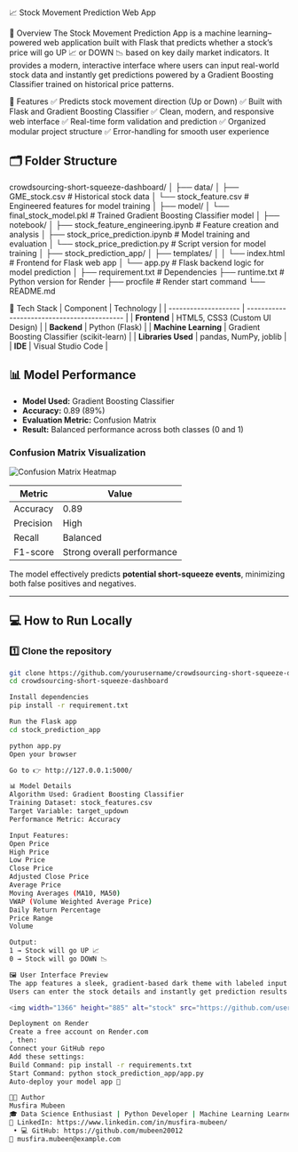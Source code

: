 📈 Stock Movement Prediction Web App

🧠 Overview
The Stock Movement Prediction App is a machine learning–powered web application built with Flask that predicts whether a stock’s price will go UP 📈 or DOWN 📉 based on key daily market indicators.
It provides a modern, interactive interface where users can input real-world stock data and instantly get predictions powered by a Gradient Boosting Classifier trained on historical price patterns.

🚀 Features
✅ Predicts stock movement direction (Up or Down)
✅ Built with Flask and Gradient Boosting Classifier
✅ Clean, modern, and responsive web interface
✅ Real-time form validation and prediction
✅ Organized modular project structure
✅ Error-handling for smooth user experience

## 🗂️ Folder Structure
crowdsourcing-short-squeeze-dashboard/
│
├── data/
│ ├── GME_stock.csv # Historical stock data
│ └── stock_feature.csv # Engineered features for model training
│
├── model/
│ └── final_stock_model.pkl # Trained Gradient Boosting Classifier model
│
├── notebook/
│ ├── stock_feature_engineering.ipynb # Feature creation and analysis
│ ├── stock_price_prediction.ipynb # Model training and evaluation
│ └── stock_price_prediction.py # Script version for model training
│
├── stock_prediction_app/
│ ├── templates/
│ │ └── index.html # Frontend for Flask web app
│ └── app.py # Flask backend logic for model prediction
│
├── requirement.txt # Dependencies
├── runtime.txt # Python version for Render
├── procfile # Render start command
└── README.md

🧩 Tech Stack
| Component            | Technology                                  |
| -------------------- | ------------------------------------------- |
| **Frontend**         | HTML5, CSS3 (Custom UI Design)              |
| **Backend**          | Python (Flask)                              |
| **Machine Learning** | Gradient Boosting Classifier (scikit-learn) |
| **Libraries Used**   | pandas, NumPy, joblib                       |
| **IDE**              | Visual Studio Code                          |

  



## 📊 Model Performance

- **Model Used:** Gradient Boosting Classifier  
- **Accuracy:** 0.89 (89%)  
- **Evaluation Metric:** Confusion Matrix  
- **Result:** Balanced performance across both classes (0 and 1)

### Confusion Matrix Visualization  
![Confusion Matrix Heatmap](https://github.com/yourusername/crowdsourcing-short-squeeze-dashboard/blob/main/notebook/confusion_matrix.png)

| Metric | Value |
|---------|--------|
| Accuracy | 0.89 |
| Precision | High |
| Recall | Balanced |
| F1-score | Strong overall performance |

The model effectively predicts **potential short-squeeze events**, minimizing both false positives and negatives.

---

## 💻 How to Run Locally

### 1️⃣ Clone the repository
```bash
git clone https://github.com/yourusername/crowdsourcing-short-squeeze-dashboard.git
cd crowdsourcing-short-squeeze-dashboard

Install dependencies
pip install -r requirement.txt

Run the Flask app
cd stock_prediction_app

python app.py
Open your browser

Go to 👉 http://127.0.0.1:5000/

📊 Model Details
Algorithm Used: Gradient Boosting Classifier
Training Dataset: stock_features.csv
Target Variable: target_updown
Performance Metric: Accuracy

Input Features:
Open Price
High Price
Low Price
Close Price
Adjusted Close Price
Average Price
Moving Averages (MA10, MA50)
VWAP (Volume Weighted Average Price)
Daily Return Percentage
Price Range
Volume

Output:
1 → Stock will go UP 📈
0 → Stock will go DOWN 📉

🖼️ User Interface Preview
The app features a sleek, gradient-based dark theme with labeled input fields, intuitive buttons, and a result display card.
Users can enter the stock details and instantly get prediction results with clear visuals.

<img width="1366" height="885" alt="stock" src="https://github.com/user-attachments/assets/e36748cb-5a95-4e64-8dbd-9c863fb5d86e" />

Deployment on Render
Create a free account on Render.com
, then:
Connect your GitHub repo
Add these settings:
Build Command: pip install -r requirements.txt
Start Command: python stock_prediction_app/app.py
Auto-deploy your model app 🚀

👩‍💻 Author
Musfira Mubeen
🎓 Data Science Enthusiast | Python Developer | Machine Learning Learner
🔗 LinkedIn: https://www.linkedin.com/in/musfira-mubeen/
 • 💻 GitHub: https://github.com/mubeen20012
📧 musfira.mubeen@example.com

